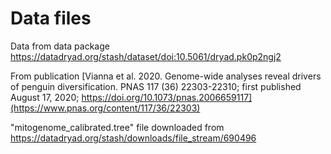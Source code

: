 # Data files

Data from data package https://datadryad.org/stash/dataset/doi:10.5061/dryad.pk0p2ngj2

From publication [Vianna et al. 2020. Genome-wide analyses reveal drivers of penguin diversification. PNAS 117 (36) 22303-22310; first published August 17, 2020; https://doi.org/10.1073/pnas.2006659117](https://www.pnas.org/content/117/36/22303)

"mitogenome_calibrated.tree" file downloaded from https://datadryad.org/stash/downloads/file_stream/690496
